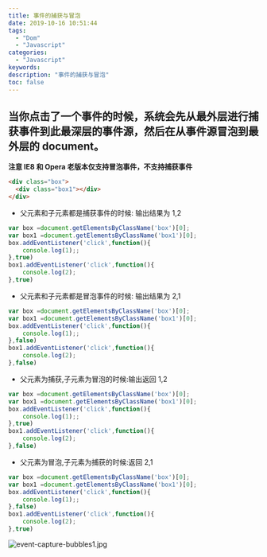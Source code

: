 ```yaml
---
title: 事件的捕获与冒泡
date: 2019-10-16 10:51:44
tags:
  - "Dom"
  - "Javascript"
categories:
  - "Javascript"
keywords:
description: "事件的捕获与冒泡"
toc: false
---
```


## 当你点击了一个事件的时候，系统会先从最外层进行捕获事件到此最深层的事件源，然后在从事件源冒泡到最外层的 document。

**注意 IE8 和 Opera 老版本仅支持冒泡事件，不支持捕获事件**

```html
<div class="box">
  <div class="box1"></div>
</div>
```

- 父元素和子元素都是捕获事件的时候: 输出结果为 1,2
```javascript
var box =document.getElementsByClassName('box')[0];
var box1 =document.getElementsByClassName('box1')[0];
box.addEventListener('click',function(){
    console.log(1);;
},true)
box1.addEventListener('click',function(){
    console.log(2);
},true)
```
- 父元素和子元素都是冒泡事件的时候: 输出结果为 2,1
```javascript
var box =document.getElementsByClassName('box')[0];
var box1 =document.getElementsByClassName('box1')[0];
box.addEventListener('click',function(){
    console.log(1);;
},false)
box1.addEventListener('click',function(){
    console.log(2);
},false)
```

- 父元素为捕获,子元素为冒泡的时候:输出返回 1,2
```javascript
var box =document.getElementsByClassName('box')[0];
var box1 =document.getElementsByClassName('box1')[0];
box.addEventListener('click',function(){
    console.log(1);;
},true)
box1.addEventListener('click',function(){
    console.log(2);
},false)
```

- 父元素为冒泡,子元素为捕获的时候:返回 2,1
```javascript
var box =document.getElementsByClassName('box')[0];
var box1 =document.getElementsByClassName('box1')[0];
box.addEventListener('click',function(){
    console.log(1);;
},false)
box1.addEventListener('click',function(){
    console.log(2);
},true)
```


![event-capture-bubbles1.jpg](https://i.loli.net/2019/11/15/ehX4WTuiDVUcNJB.jpg)
